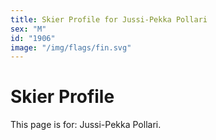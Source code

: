 ```yaml
---
title: Skier Profile for Jussi-Pekka Pollari
sex: "M"
id: "1906"
image: "/img/flags/fin.svg" 
---
```


# Skier Profile

This page is for: Jussi-Pekka Pollari.
    